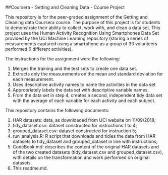 ##Coursera - Getting and Cleaning Data - Course Project

This repository is for the peer-graded assignment of the Getting and Cleaning data Coursera course. The purpose of this project is for students to demonstrate their ability to collect, work with, and clean a data set.
This project uses the Human Activity Recognition Using Smartphones Data Set provided by the UCI Machine Learning repository (storing a series of measurements captured using a smartphone as a group of 30 volunteers performed 6 different activities).

The instructions for the assignment were the following:
1.	Merges the training and the test sets to create one data set.
2.	Extracts only the measurements on the mean and standard deviation for each measurement. 
3.	Uses descriptive activity names to name the activities in the data set
4.	Appropriately labels the data set with descriptive variable names. 
5.	From the data set in step 4, creates a second, independent tidy data set with the average of each variable for each activity and each subject.

This repository contains the following documents:
1.	HAR datasets: data, as downloaded from UCI website on 11/09/2018;
2.	tidy_dataset.csv: dataset constructed for instructions 1 to 4;
3.	grouped_dataset.csv: dataset constructed for instruction 5;
4.	run_analysis.R: R script that downloads and tidies the data from HAR datasets to tidy_dataset and grouped_dataset in line with instructions;
5.	CodeBook.md: describes the content of the original HAR datasets and of the two created datasets (tidy_dataset.csv and grouped_dataset.csv), with details on the transformation and work performed on original datasets.
6.	This readme.md.
